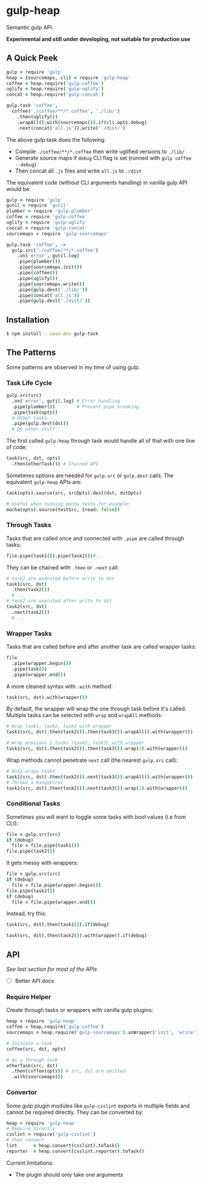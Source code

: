 # gulp-heap

Semantic gulp API.

**Experimental and still under developing, not suitable for production use**

## A Quick Peek

```coffee
gulp = require 'gulp'
heap = {sourcemaps, cli} = require 'gulp-heap'
coffee = heap.require('gulp-coffee')
uglify = heap.require('gulp-uglify')
concat = heap.require('gulp-concat')

gulp.task 'coffee',
  coffee('./coffee/**/*.coffee', './lib/')
    .then(uglify())
    .wrapAll().with(sourcemaps()).if(cli.opts.debug)
    .next(concat('all.js')).write('./dist/')
```

The above gulp task does the following:
* Compile `./coffee/**/*.coffee` then write uglified versions to `./lib/`
* Generate source maps if `debug` CLI flag is set (runned with `gulp coffee --debug`)
* Then concat all `.js` files and write `all.js` to `./dist`

The equivalent code (without CLI arguments handling) in vanilla gulp API would be:

```coffee
gulp = require 'gulp'
gutil = require 'gutil'
plumber = require 'gulp-plumber'
coffee = require 'gulp-coffee'
uglify = require 'gulp-uglify'
concat = require 'gulp-concat'
sourcemaps = require 'gulp-sourcemaps'

gulp.task 'coffee', ->
  gulp.src('./coffee/**/*.coffee')
    .on('error', gutil.log)
    .pipe(plumber())
    .pipe(sourcemaps.init())
    .pipe(coffee())
    .pipe(uglify())
    .pipe(sourcemaps.write())
    .pipe(gulp.dest('./lib/'))
    .pipe(concat('all.js'))
    .pipe(gulp.dest('./dist/'))
```

## Installation

```bash
$ npm install --save-dev gulp-task
```

## The Patterns

Some patterns are observed in my time of using gulp.

### Task Life Cycle

```coffee
gulp.src(src)
  .on('error', gutil.log) # Error handling
  .pipe(plumber())        # Prevent pipe breaking
  .pipe(task(opts))
  # Other tasks
  .pipe(gulp.dest(dst))
  # Do other stuff
```

The first called `gulp-heap` through task would handle all of that with one line of code:

```coffee
task(src, dst, opts)
  .then(otherTask()) # Chained API
```

Sometimes options are needed for `gulp.src` or `gulp.dest` calls. The equivalent `gulp-heap` APIs are:

```coffee
task(opts).source(src, srcOpts).dest(dst, dstOpts)

# Useful when running mocha tests for example:
mocha(opts).source(testSrc, {read: false})
```

### Through Tasks

Tasks that are called once and connected with `.pipe` are called through tasks:

```coffee
file.pipe(task1()).pipe(task2())#...
```

They can be chained with `.then` or `.next` call:

```coffee
# task2 are executed before write to dst
task1(src, dst)
  .then(task2())
  # ...
# task2 are executed after write to dst
task2(src, dst)
  .next(task2())
  # ...
```

### Wrapper Tasks

Tasks that are called before and after another task are called wrapper tasks:

```coffee
file
  .pipe(wrapper.begin())
  .pipe(task())
  .pipe(wrapper.end())
```

A more cleaned syntax with `.with` method:
```coffee
task(src, dst).with(wrapper())
```

By default, the wrapper will wrap the one through task before it's called. Multiple tasks can be selected with `wrap` and `wrapAll` methods:

```coffee
# Wrap task1, task2, task3 with wrapper
task1(src, dst).then(task2()).then(task3()).wrapAll().with(wrapper())

# Wrap previous 2 tasks (task2, task3) with wrapper
task1(src, dst).then(task2()).then(task3()).wrap(2).with(wrapper())
```

Wrap methods cannot penetrate `next` call (the nearest `gulp.src` call):
```coffee
# Only wraps task3
task1(src, dst).then(task2()).next(task3()).wrapAll().with(wrapper())
# Throws a RangeError
task1(src, dst).then(task2()).next(task3()).wrap(2).with(wrapper())
```

### Conditional Tasks

Sometimes you will want to toggle some tasks with bool values (i.e from CLI):

```coffee
file = gulp.src(src)
if (debug)
  file = file.pipe(task1())
file.pipe(task2())
```

It gets messy with wrappers:

```coffee
file = gulp.src(src)
if (debug)
  file = file.pipe(wrapper.begin())
file.pipe(task2())
if (debug)
  file = file.pipe(wrapper.end())
```

Instead, try this:

```coffee
task(src, dst).then(task1()).if(debug)

task(src, dst).then(task2()).with(wrapper).if(debug)
```

## API

_See last section for most of the APIs_

- [ ] Better API docs

### Require Helper

Create through tasks or wrappers with vanilla gulp plugins:

```coffee
heap = require 'gulp-heap'
coffee = heap.require('gulp-coffee')
sourcemaps = heap.require('gulp-sourcemaps').asWrapper('init', 'write')

# Initiate a task
coffee(src, dst, opts)

# As a through task
otherTask(src, dst)
  .then(coffee(opts)) # src, dst are omitted
  .with(sourcemaps())
```

### Convertor

Some gulp plugin modules like `gulp-csslint` exports in multiple fields and cannot be required directly. They can be converted by:

```coffee
heap = require 'gulp-heap'
# Require directly
csslint = require('gulp-csslint')
# Then convert
lint      = heap.convert(csslint).toTask()
reporter  = heap.convert(csslint.reporter).toTask()
```

Current limitations:
* The plugin should only take one arguments
